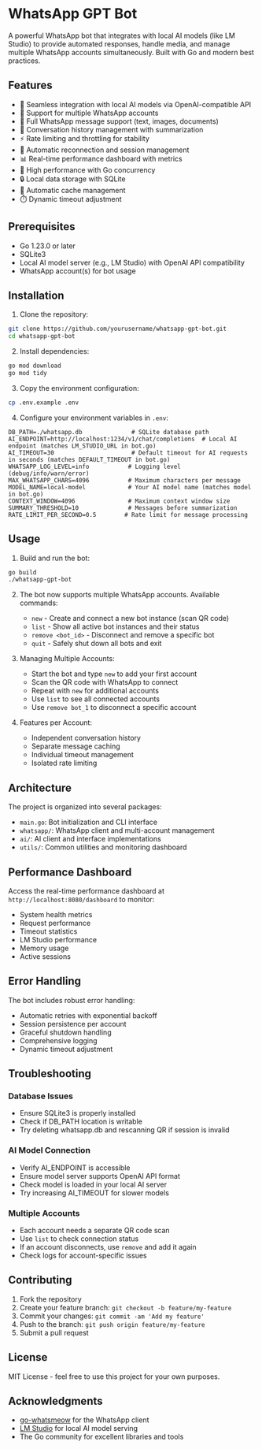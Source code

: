 # WhatsApp GPT Bot

A powerful WhatsApp bot that integrates with local AI models (like LM Studio) to provide automated responses, handle media, and manage multiple WhatsApp accounts simultaneously. Built with Go and modern best practices.

## Features

- 🤖 Seamless integration with local AI models via OpenAI-compatible API
- 📱 Support for multiple WhatsApp accounts
- 💬 Full WhatsApp message support (text, images, documents)
- 🧠 Conversation history management with summarization
- ⚡ Rate limiting and throttling for stability
- 🔄 Automatic reconnection and session management
- 📊 Real-time performance dashboard with metrics
- 🚀 High performance with Go concurrency
- 🔒 Local data storage with SQLite
- 🔄 Automatic cache management
- ⏱️ Dynamic timeout adjustment

## Prerequisites

- Go 1.23.0 or later
- SQLite3
- Local AI model server (e.g., LM Studio) with OpenAI API compatibility
- WhatsApp account(s) for bot usage

## Installation

1. Clone the repository:
```bash
git clone https://github.com/yourusername/whatsapp-gpt-bot.git
cd whatsapp-gpt-bot
```

2. Install dependencies:
```bash
go mod download
go mod tidy
```

3. Copy the environment configuration:
```bash
cp .env.example .env
```

4. Configure your environment variables in `.env`:
```env
DB_PATH=./whatsapp.db              # SQLite database path
AI_ENDPOINT=http://localhost:1234/v1/chat/completions  # Local AI endpoint (matches LM_STUDIO_URL in bot.go)
AI_TIMEOUT=30                      # Default timeout for AI requests in seconds (matches DEFAULT_TIMEOUT in bot.go)
WHATSAPP_LOG_LEVEL=info           # Logging level (debug/info/warn/error)
MAX_WHATSAPP_CHARS=4096           # Maximum characters per message
MODEL_NAME=local-model            # Your AI model name (matches model in bot.go)
CONTEXT_WINDOW=4096               # Maximum context window size
SUMMARY_THRESHOLD=10              # Messages before summarization
RATE_LIMIT_PER_SECOND=0.5        # Rate limit for message processing
```

## Usage

1. Build and run the bot:
```bash
go build
./whatsapp-gpt-bot
```

2. The bot now supports multiple WhatsApp accounts. Available commands:
   - `new` - Create and connect a new bot instance (scan QR code)
   - `list` - Show all active bot instances and their status
   - `remove <bot_id>` - Disconnect and remove a specific bot
   - `quit` - Safely shut down all bots and exit

3. Managing Multiple Accounts:
   - Start the bot and type `new` to add your first account
   - Scan the QR code with WhatsApp to connect
   - Repeat with `new` for additional accounts
   - Use `list` to see all connected accounts
   - Use `remove bot_1` to disconnect a specific account

4. Features per Account:
   - Independent conversation history
   - Separate message caching
   - Individual timeout management
   - Isolated rate limiting

## Architecture

The project is organized into several packages:

- `main.go`: Bot initialization and CLI interface
- `whatsapp/`: WhatsApp client and multi-account management
- `ai/`: AI client and interface implementations
- `utils/`: Common utilities and monitoring dashboard

## Performance Dashboard

Access the real-time performance dashboard at `http://localhost:8080/dashboard` to monitor:

- System health metrics
- Request performance
- Timeout statistics
- LM Studio performance
- Memory usage
- Active sessions

## Error Handling

The bot includes robust error handling:

- Automatic retries with exponential backoff
- Session persistence per account
- Graceful shutdown handling
- Comprehensive logging
- Dynamic timeout adjustment

## Troubleshooting

### Database Issues
- Ensure SQLite3 is properly installed
- Check if DB_PATH location is writable
- Try deleting whatsapp.db and rescanning QR if session is invalid

### AI Model Connection
- Verify AI_ENDPOINT is accessible
- Ensure model server supports OpenAI API format
- Check model is loaded in your local AI server
- Try increasing AI_TIMEOUT for slower models

### Multiple Accounts
- Each account needs a separate QR code scan
- Use `list` to check connection status
- If an account disconnects, use `remove` and add it again
- Check logs for account-specific issues

## Contributing

1. Fork the repository
2. Create your feature branch: `git checkout -b feature/my-feature`
3. Commit your changes: `git commit -am 'Add my feature'`
4. Push to the branch: `git push origin feature/my-feature`
5. Submit a pull request

## License

MIT License - feel free to use this project for your own purposes.

## Acknowledgments

- [go-whatsmeow](https://github.com/tulir/whatsmeow) for the WhatsApp client
- [LM Studio](https://lmstudio.ai/) for local AI model serving
- The Go community for excellent libraries and tools